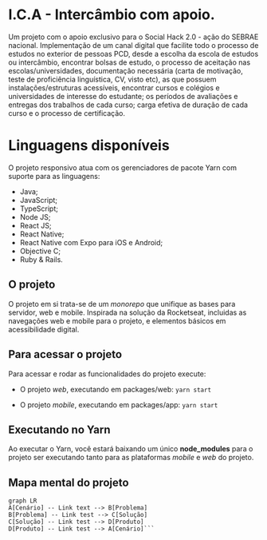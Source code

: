 # I.C.A - Intercâmbio com apoio.

Um projeto com o apoio exclusivo para o Social Hack 2.0 - ação do SEBRAE nacional. Implementação de um canal digital que facilite todo o processo de estudos no exterior de pessoas PCD, desde a escolha da escola de estudos ou intercâmbio, encontrar bolsas de estudo, o processo de aceitação nas escolas/universidades, documentação necessária (carta de motivação, teste de proficiência linguística, CV, visto etc), as que possuem instalações/estruturas acessíveis, encontrar cursos e colégios e universidades de interesse do estudante; os períodos de avaliações e entregas dos trabalhos de cada curso; carga efetiva de duração de cada curso e o processo de certificação. 


# Linguagens disponíveis

O projeto responsivo atua com os gerenciadores de pacote Yarn com suporte para as linguagens:
- Java;
- JavaScript;
- TypeScript;
- Node JS;
- React JS;
- React Native;
- React Native com Expo para iOS e Android;
- Objective C;
- Ruby & Rails.

## O projeto

O projeto em si trata-se de um *monorepo* que unifique as bases para servidor, web e mobile. Inspirada na solução da Rocketseat, incluidas as navegações web e mobile para o projeto, e elementos básicos em acessibilidade digital.

## Para acessar o projeto

Para acessar e rodar as funcionalidades do projeto execute:
- O projeto *web*, executando em packages/web: 
`yarn start`

- O projeto *mobile*, executando em packages/app:
`yarn start`

## Executando no Yarn

Ao executar o Yarn, você estará baixando um único **node_modules** para o projeto ser executando tanto para as plataformas *mobile* e *web* do projeto.

## Mapa mental do projeto
```mermaid
graph LR
A[Cenário] -- Link text --> B[Problema]
B[Problema] -- Link test --> C[Solução]
C[Solução] -- Link test --> D[Produto]
D[Produto] -- Link test --> A[Cenário]```